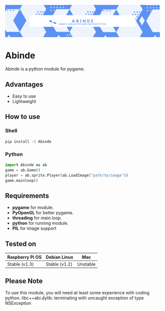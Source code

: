 ![](Abinde.png)
# Abinde

Abinde is a python module for pygame.

## Advantages

- Easy to use
- Lightweight

## How to use

### Shell

```sh
pip install -U Abinde
```

### Python

```python
import Abinde as ab
game = ab.Game()
player = ab.sprite.Player(ab.LoadImage("path/to/image"))
game.mainloop()
```

## Requirements

- __pygame__ for module.
- __PyOpenGL__ for better pygame.
- __threading__ for main loop.
- __python__ for running module.
- __PIL__ for image support

## Tested on

| Raspberry Pi OS | Debian Linux    | Mac          |
|-----------------|-----------------|-----------------|
| Stable (v1.3)   | Stable (v1.2)   | Unstable          |

## Please Note

To use this module, you will need at least some experience with coding python.
libc++abi.dylib: terminating with uncaught exception of type NSException